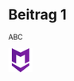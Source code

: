 # Beitrag 1

ABC


![alt text](https://github.com/adam-p/markdown-here/raw/master/src/common/images/icon48.png "Logo Title Text 1")
